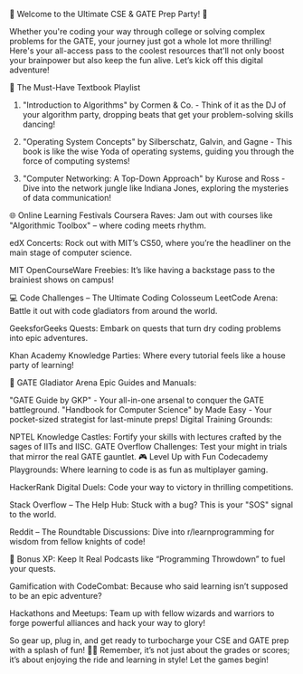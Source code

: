 🚀 Welcome to the Ultimate CSE & GATE Prep Party! 🎉

Whether you're coding your way through college or solving complex problems for the GATE, your journey just got a whole lot more thrilling! Here's your all-access pass to the coolest resources that'll not only boost your brainpower but also keep the fun alive. Let’s kick off this digital adventure!

📘 The Must-Have Textbook Playlist
1. "Introduction to Algorithms" by Cormen & Co. - Think of it as the DJ of your algorithm party, dropping beats that get your problem-solving skills dancing!

2. "Operating System Concepts" by Silberschatz, Galvin, and Gagne - This book is like the wise Yoda of operating systems, guiding you through the force of computing systems!

3. "Computer Networking: A Top-Down Approach" by Kurose and Ross - Dive into the network jungle like Indiana Jones, exploring the mysteries of data communication!

🌐 Online Learning Festivals
Coursera Raves: Jam out with courses like "Algorithmic Toolbox" – where coding meets rhythm.

edX Concerts: Rock out with MIT’s CS50, where you’re the headliner on the main stage of computer science.

MIT OpenCourseWare Freebies: It’s like having a backstage pass to the brainiest shows on campus!

💻 Code Challenges – The Ultimate Coding Colosseum
LeetCode Arena: Battle it out with code gladiators from around the world.

GeeksforGeeks Quests: Embark on quests that turn dry coding problems into epic adventures.

Khan Academy Knowledge Parties: Where every tutorial feels like a house party of learning!

🎯 GATE Gladiator Arena
Epic Guides and Manuals:

"GATE Guide by GKP" - Your all-in-one arsenal to conquer the GATE battleground.
"Handbook for Computer Science" by Made Easy - Your pocket-sized strategist for last-minute preps!
Digital Training Grounds:

NPTEL Knowledge Castles: Fortify your skills with lectures crafted by the sages of IITs and IISC.
GATE Overflow Challenges: Test your might in trials that mirror the real GATE gauntlet.
🎮 Level Up with Fun
Codecademy Playgrounds: Where learning to code is as fun as multiplayer gaming.

HackerRank Digital Duels: Code your way to victory in thrilling competitions.

Stack Overflow – The Help Hub: Stuck with a bug? This is your "SOS" signal to the world.

Reddit – The Roundtable Discussions: Dive into r/learnprogramming for wisdom from fellow knights of code!

🌟 Bonus XP: Keep It Real
Podcasts like “Programming Throwdown” to fuel your quests.

Gamification with CodeCombat: Because who said learning isn’t supposed to be an epic adventure?

Hackathons and Meetups: Team up with fellow wizards and warriors to forge powerful alliances and hack your way to glory!

So gear up, plug in, and get ready to turbocharge your CSE and GATE prep with a splash of fun! 🚀🎸 Remember, it’s not just about the grades or scores; it’s about enjoying the ride and learning in style! Let the games begin!
